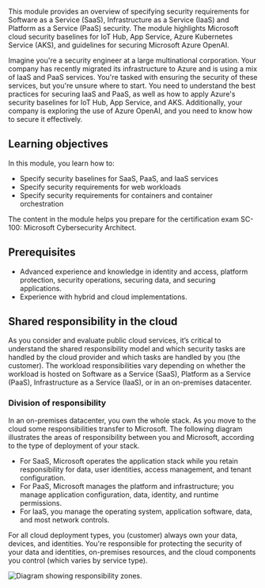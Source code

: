 This module provides an overview of specifying security requirements for Software as a Service (SaaS), Infrastructure as a Service (IaaS) and Platform as a Service (PaaS) security. The module highlights Microsoft cloud security baselines for IoT Hub, App Service, Azure Kubernetes Service (AKS), and guidelines for securing Microsoft Azure OpenAI.

Imagine you're a security engineer at a large multinational corporation. Your company has recently migrated its infrastructure to Azure and is using a mix of IaaS and PaaS services. You're tasked with ensuring the security of these services, but you're unsure where to start. You need to understand the best practices for securing IaaS and PaaS, as well as how to apply Azure's security baselines for IoT Hub, App Service, and AKS. Additionally, your company is exploring the use of Azure OpenAI, and you need to know how to secure it effectively.

## Learning objectives

In this module, you learn how to:

* Specify security baselines for SaaS, PaaS, and IaaS services
* Specify security requirements for web workloads
* Specify security requirements for containers and container orchestration

The content in the module helps you prepare for the certification exam SC-100: Microsoft Cybersecurity Architect.

## Prerequisites

- Advanced experience and knowledge in identity and access, platform protection, security operations, securing data, and securing applications.
- Experience with hybrid and cloud implementations.

## Shared responsibility in the cloud

As you consider and evaluate public cloud services, it’s critical to understand the shared responsibility model and which security tasks are handled by the cloud provider and which tasks are handled by you (the customer). The workload responsibilities vary depending on whether the workload is hosted on Software as a Service (SaaS), Platform as a Service (PaaS), Infrastructure as a Service (IaaS), or in an on-premises datacenter.

### Division of responsibility

In an on-premises datacenter, you own the whole stack. As you move to the cloud some responsibilities transfer to Microsoft. The following diagram illustrates the areas of responsibility between you and Microsoft, according to the type of deployment of your stack.

- For SaaS, Microsoft operates the application stack while you retain responsibility for data, user identities, access management, and tenant configuration. 
- For PaaS, Microsoft manages the platform and infrastructure; you manage application configuration, data, identity, and runtime permissions. 
- For IaaS, you manage the operating system, application software, data, and most network controls.

For all cloud deployment types, you (customer) always own your data, devices, and identities. You're responsible for protecting the security of your data and identities, on-premises resources, and the cloud components you control (which varies by service type).

![Diagram showing responsibility zones.](../media/shared-responsibility.png)